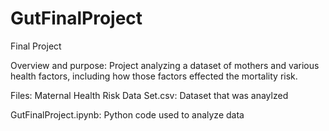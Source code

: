 # GutFinalProject
Final Project


Overview and purpose:
Project analyzing a dataset of mothers and various health factors, including how those factors effected the mortality risk.


Files:
Maternal Health Risk Data Set.csv: Dataset that was anaylzed

GutFinalProject.ipynb: Python code used to analyze data
